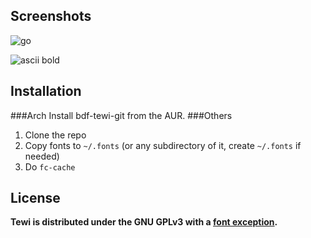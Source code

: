 Screenshots
-----------
![go](http://neeee.github.com/bdf-tewi/example.png)

![ascii bold](http://neeee.github.com/bdf-tewi/bold.png)

Installation
------------
###Arch
Install bdf-tewi-git from the AUR.
###Others
1. Clone the repo
2. Copy fonts to `~/.fonts` (or any subdirectory of it, create `~/.fonts` if needed)
3. Do `fc-cache`

License
-------
**Tewi is distributed under the GNU GPLv3 with a [font
exception](https://www.gnu.org/licenses/gpl-faq.html#FontException).**
